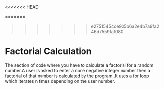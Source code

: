 <<<<<<< HEAD

=======
>>>>>>> e27515454ce935b6a2e4b7a9fa246d7559faf080
# Factorial Calculation
The section of code where you have to calculate a factorial for a random number.A user is asked to enter a none negative integer number then a factorial of that number is calculated by the program .It uses a for loop which iterates n times depending on the user number.
